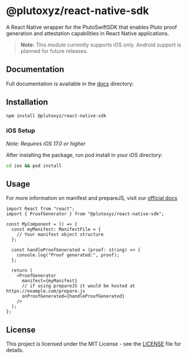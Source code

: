 # @plutoxyz/react-native-sdk

A React Native wrapper for the PlutoSwiftSDK that enables Pluto proof generation and attestation capabilities in React Native applications.

> **Note:** This module currently supports iOS only. Android support is planned for future releases.

## Documentation

Full documentation is available in the [docs](./docs/index.md) directory:

## Installation

```bash
npm install @plutoxyz/react-native-sdk
```

### iOS Setup

_Note: Requires iOS 17.0 or higher_

After installing the package, run pod install in your iOS directory:

```bash
cd ios && pod install
```

## Usage

For more information on manifest and prepareJS, visit our [official docs](https://docs.pluto.xyz/guides/manifest-walkthrough)

```tsx
import React from "react";
import { ProofGenerator } from "@plutoxyz/react-native-sdk";

const MyComponent = () => {
  const myManifest: ManifestFile = {
    // Your manifest object structure
  };

  const handleProofGenerated = (proof: string) => {
    console.log("Proof generated:", proof);
  };

  return (
    <ProofGenerator
      manifest={myManifest}
      // if using prepareJS it would be hosted at https://example.com/prepare.js
      onProofGenerated={handleProofGenerated}
    />
  );
};
```

## License

This project is licensed under the MIT License - see the [LICENSE](LICENSE) file for details.
